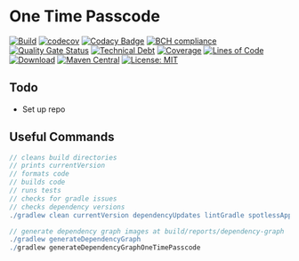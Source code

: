 # One Time Passcode

[![Build](https://github.com/michaelruocco/one-time-passcode/workflows/pipeline/badge.svg)](https://github.com/michaelruocco/one-time-passcode/actions)
[![codecov](https://codecov.io/gh/michaelruocco/one-time-passcode/branch/master/graph/badge.svg?token=FWDNP534O7)](https://codecov.io/gh/michaelruocco/one-time-passcode)
[![Codacy Badge](https://app.codacy.com/project/badge/Grade/272889cf707b4dcb90bf451392530794)](https://www.codacy.com/gh/michaelruocco/one-time-passcode/dashboard?utm_source=github.com&amp;utm_medium=referral&amp;utm_content=michaelruocco/one-time-passcode&amp;utm_campaign=Badge_Grade)
[![BCH compliance](https://bettercodehub.com/edge/badge/michaelruocco/one-time-passcode?branch=master)](https://bettercodehub.com/)
[![Quality Gate Status](https://sonarcloud.io/api/project_badges/measure?project=michaelruocco_one-time-passcode&metric=alert_status)](https://sonarcloud.io/dashboard?id=michaelruocco_one-time-passcode)
[![Technical Debt](https://sonarcloud.io/api/project_badges/measure?project=michaelruocco_one-time-passcode&metric=sqale_index)](https://sonarcloud.io/dashboard?id=michaelruocco_one-time-passcode)
[![Coverage](https://sonarcloud.io/api/project_badges/measure?project=michaelruocco_one-time-passcode&metric=coverage)](https://sonarcloud.io/dashboard?id=michaelruocco_one-time-passcode)
[![Lines of Code](https://sonarcloud.io/api/project_badges/measure?project=michaelruocco_one-time-passcode&metric=ncloc)](https://sonarcloud.io/dashboard?id=michaelruocco_one-time-passcode)
[![Download](https://api.bintray.com/packages/michaelruocco/maven/one-time-passcode/images/download.svg)](https://bintray.com/michaelruocco/maven/one-time-passcode/_latestVersion)
[![Maven Central](https://img.shields.io/maven-central/v/com.github.michaelruocco/one-time-passcode.svg?label=Maven%20Central)](https://search.maven.org/search?q=g:%22com.github.michaelruocco%22%20AND%20a:%22one-time-passcode%22)
[![License: MIT](https://img.shields.io/badge/License-MIT-yellow.svg)](https://opensource.org/licenses/MIT)

## Todo

*   Set up repo

## Useful Commands

```gradle
// cleans build directories
// prints currentVersion
// formats code
// builds code
// runs tests
// checks for gradle issues
// checks dependency versions
./gradlew clean currentVersion dependencyUpdates lintGradle spotlessApply build
```

```gradle
// generate dependency graph images at build/reports/dependency-graph
./gradlew generateDependencyGraph
./gradlew generateDependencyGraphOneTimePasscode
```